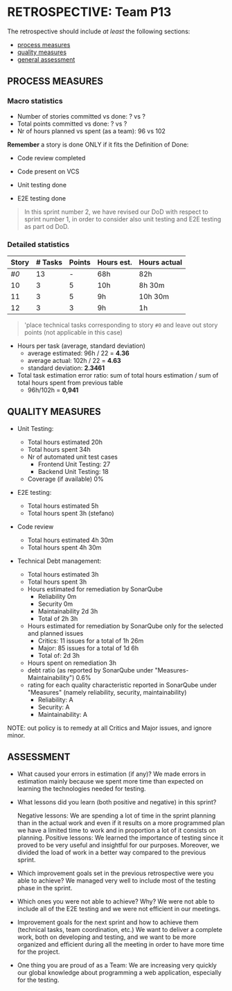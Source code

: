 RETROSPECTIVE: Team P13
=====================================

The retrospective should include _at least_ the following
sections:

- [process measures](#process-measures)
- [quality measures](#quality-measures)
- [general assessment](#assessment)

## PROCESS MEASURES 

### Macro statistics

- Number of stories committed vs done: ? vs ? 
- Total points committed vs done: ? vs ? 
- Nr of hours planned vs spent (as a team): 96 vs 102

**Remember**  a story is done ONLY if it fits the Definition of Done:



- Code review completed

- Code present on VCS

- Unit testing done

- E2E testing done

> In this sprint number 2, we have revised our DoD with respect to sprint number 1, in order to consider also unit testing and E2E testing as part od DoD.


### Detailed statistics
<!--- Here I put calcules in comments

STORY 0: TASKS DONE = sprint planning(9h vs 9h), implement clock (2h vs 2h 15m), TD Estimation and Management (6h vs 5h15m), Resolve Github Issues (2h vs 2h), Responsive Interface (3h vs 3h), Put togheter documentation (1h vs 2h), Scrum meeting (6h vs 6h), Restospective (6h vs 6h) 
STORY 0: TASKS NOT DONE =SonarQube(3h vs 3h), Docker (6h vs 9h 30m), Backend testing (6h vs 16h30m), Frontend testing (10h vs 12h30m), Rearrange application behaviour according to system clock (8h vs 5h)

STORY 10: TASKS DONE: SPG-10:API (3h vs 3h), SPG-10:Backend (4h vs 4h)
STORY 10: TASKS NOT DONE: SPG-10:Frontend (3h vs 1h30m)

STORY 11: TASKS DONE: _None_
STORY 11: TASKS NOT DONE: SPG-11:Frontend (3h vs 6h), SPG-11:API (3h vs 2h15m), SPG-11:Backend (3h vs 2h15m)

STORY 12: TASKS DONE: _None_
STORY 12: TASKS NOT DONE: SPG-12:Frontend (3h vs 1h), SPG-12:API (3h vs 0h), SPG-12:Backend (3h vs 0h)
--->
| Story | # Tasks | Points | Hours est. | Hours actual |
| ----- | ------- | ------ | ---------- | ------------ |
| _#0_  |   13    | -      |      68h   |     82h      |
| 10    |     3   |     5  |      10h   |      8h 30m  |
|    11 |     3   |     5  |      9h    |    10h 30m   |
|    12 |     3   |     3  |      9h    |      1h      |


> 'place technical tasks corresponding to story `#0` and leave out story points (not applicable in this case)

- Hours per task (average, standard deviation)
  - average estimated: 96h / 22 =   **4.36**
  - average actual: 102h / 22 =   **4.63**
  - standard deviation: **2.3461**
- Total task estimation error ratio: sum of total hours estimation / sum of total hours spent from previous table
  - 96h/102h = **0,941**

  
## QUALITY MEASURES 

- Unit Testing:
  - Total hours estimated		20h
  - Total hours spent			34h
  - Nr of automated unit test cases 
    - Frontend Unit Testing: 27
    - Backend Unit Testing: 18
  - Coverage (if available)		0%
- E2E testing:
  - Total hours estimated		5h
  - Total hours spent			3h (stefano)
- Code review 
  - Total hours estimated 		4h 30m
  - Total hours spent			4h 30m

- Technical Debt management:		
  - Total hours estimated 		3h
  - Total hours spent			3h
  - Hours estimated for remediation by SonarQube		
    - Reliability 0m 
    - Security 0m
    - Maintainability 2d 3h
    - Total of 2h 3h
  - Hours estimated for remediation by SonarQube only for the selected and planned issues
    - Critics: 11 issues for a total of 1h 26m
    - Major: 85 issues for a total of 1d 6h
    - Total of: 2d 3h
  - Hours spent on remediation 														3h
  - debt ratio (as reported by SonarQube under "Measures-Maintainability")									0.6%
  - rating for each quality characteristic reported in SonarQube under "Measures" (namely reliability, security, maintainability)	
    - Reliability: A
    - Security: A
    - Maintainability: A

NOTE: out policy is to remedy at all Critics and Major issues, and ignore minor.

## ASSESSMENT

- What caused your errors in estimation (if any)?
  We made errors in estimation mainly because we spent more time than expected on learning the technologies needed for testing.

- What lessons did you learn (both positive and negative) in this sprint?

  Negative lessons:
  We are spending a lot of time in the sprint planning than in the actual work and even if it results on a more programmed plan we have a limited time to work and in proportion a lot of it consists on planning.
  Positive lessons:
  We learned the importance of testing since it proved to be very useful and insightful for our purposes. Moreover, we divided the load of work in a better way compared to the previous sprint.

- Which improvement goals set in the previous retrospective were you able to achieve? 
    We managed very well to include most of the testing phase in the sprint.
- Which ones you were not able to achieve? Why?
    We were not able to include all of the E2E testing and we were not efficient in our meetings.
- Improvement goals for the next sprint and how to achieve them (technical tasks, team coordination, etc.)
  We want to deliver a complete work, both on developing and testing, and we want to be more organized and efficient during all the meeting in order to have more time for the project.  

- One thing you are proud of as a Team:
  We are increasing very quickly our global knowledge about programming a web application, especially for the testing. 
